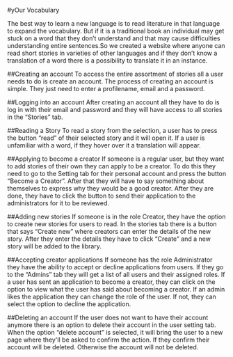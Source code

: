 #yOur Vocabulary

The best way to learn a new language is to read literature in that language to expand the vocabulary. But if it is a traditional book an individual may get stuck on a word that they don’t understand and that may cause difficulties understanding entire sentences.So we created a website where anyone can read short stories in varieties of other languages and if they don’t know a translation of a word there is a possibility to translate it in an instance.

##Creating an account
To access the entire assortment of stories all a user needs to do is create an account. 
The process of creating an account is simple. They just need to enter a profilename, email and a password.

##Logging into an account
After creating an account all they have to do is log in with their email and password and they will have access to all stories in the “Stories” tab.

##Reading a Story
To read a story from the selection, a user has to press the button “read” of their selected story and it will open it. If a user is unfamiliar with a word, if they hover over it a translation will appear. 

##Applying to become a creator
If someone is a regular user, but they want to add stories of their own they can apply to be a creator. To do this they need to go to the Setting tab for their personal account and press the button “Become a Creator”. After that they will have to say something about themselves to express why they would be a good creator. After they are done, they have to click the button to send their application to the administrators for it to be reviewed.

##Adding new stories
If someone is in the role Creator, they have the option to create new stories for users to read. In the stories tab there is a button that says “Create new” where creators can enter the details of the new story. After they enter the details they have to click “Create” and a new story will be added to the library.

##Accepting creator applications
If someone has the role Administrator they have the ability to accept or decline applications from users. If they go to the “Admins” tab they will get a list of all users and their assigned roles. If a user has sent an application to become a creator, they can click on the option to view what the user has said about becoming a creator. If an admin likes the application they can change the role of the user. If not, they can select the option to decline the application.

##Deleting an account
If the user does not want to have their account anymore there is an option to delete their account in the user setting tab. When the option “delete account” is selected, it will bring the user to a new page where they'll be asked to confirm the action. If they confirm their account will be deleted. Otherwise the account will not be deleted.
